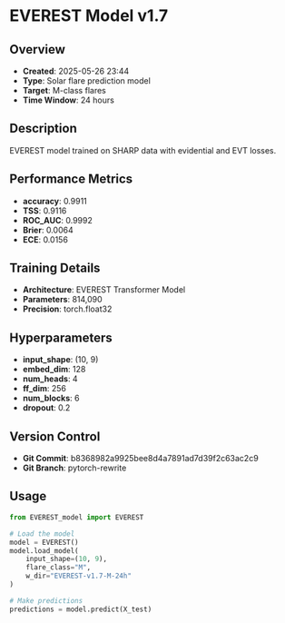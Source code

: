 # EVEREST Model v1.7

## Overview
- **Created**: 2025-05-26 23:44
- **Type**: Solar flare prediction model
- **Target**: M-class flares
- **Time Window**: 24 hours

## Description
EVEREST model trained on SHARP data with evidential and EVT losses.

## Performance Metrics
- **accuracy**: 0.9911
- **TSS**: 0.9116
- **ROC_AUC**: 0.9992
- **Brier**: 0.0064
- **ECE**: 0.0156


## Training Details
- **Architecture**: EVEREST Transformer Model
- **Parameters**: 814,090
- **Precision**: torch.float32

## Hyperparameters
- **input_shape**: (10, 9)
- **embed_dim**: 128
- **num_heads**: 4
- **ff_dim**: 256
- **num_blocks**: 6
- **dropout**: 0.2

## Version Control
- **Git Commit**: b8368982a9925bee8d4a7891ad7d39f2c63ac2c9
- **Git Branch**: pytorch-rewrite

## Usage
```python
from EVEREST_model import EVEREST

# Load the model
model = EVEREST()
model.load_model(
    input_shape=(10, 9),
    flare_class="M",
    w_dir="EVEREST-v1.7-M-24h"
)

# Make predictions
predictions = model.predict(X_test)
```

